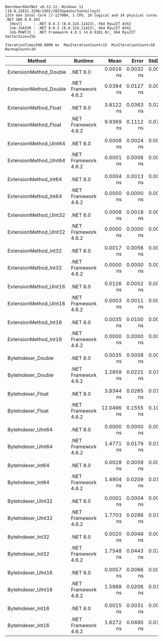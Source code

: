 ```

BenchmarkDotNet v0.13.12, Windows 11 (10.0.22631.3296/23H2/2023Update/SunValley3)
12th Gen Intel Core i7-12700H, 1 CPU, 20 logical and 14 physical cores
.NET SDK 8.0.103
  [Host]     : .NET 8.0.3 (8.0.324.11423), X64 RyuJIT AVX2
  Job-JSAIVR : .NET 8.0.3 (8.0.324.11423), X64 RyuJIT AVX2
  Job-PHWTJI : .NET Framework 4.8.1 (4.8.9181.0), X64 RyuJIT VectorSize=256

IterationTime=500.0000 ms  MaxIterationCount=15  MinIterationCount=10
WarmupCount=10

```

| Method                 | Runtime              |       Mean |     Error |    StdDev |     Median |  Ratio | RatioSD |
|------------------------|----------------------|-----------:|----------:|----------:|-----------:|-------:|--------:|
| ExtensionMethod_Double | .NET 8.0             |  0.0016 ns | 0.0032 ns | 0.0021 ns |  0.0008 ns |      ? |       ? |
| ExtensionMethod_Double | .NET Framework 4.6.2 |  0.0384 ns | 0.0127 ns | 0.0084 ns |  0.0355 ns |      ? |       ? |
|                        |                      |            |           |           |            |        |         |
| ExtensionMethod_Float  | .NET 8.0             |  3.8122 ns | 0.0363 ns | 0.0240 ns |  3.8185 ns |   1.00 |    0.00 |
| ExtensionMethod_Float  | .NET Framework 4.6.2 |  9.9369 ns | 0.1112 ns | 0.0736 ns |  9.9349 ns |   2.61 |    0.03 |
|                        |                      |            |           |           |            |        |         |
| ExtensionMethod_UInt64 | .NET 8.0             |  0.0008 ns | 0.0024 ns | 0.0016 ns |  0.0000 ns |      ? |       ? |
| ExtensionMethod_UInt64 | .NET Framework 4.6.2 |  0.0001 ns | 0.0006 ns | 0.0004 ns |  0.0000 ns |      ? |       ? |
|                        |                      |            |           |           |            |        |         |
| ExtensionMethod_Int64  | .NET 8.0             |  0.0004 ns | 0.0013 ns | 0.0009 ns |  0.0000 ns |      ? |       ? |
| ExtensionMethod_Int64  | .NET Framework 4.6.2 |  0.0000 ns | 0.0000 ns | 0.0000 ns |  0.0000 ns |      ? |       ? |
|                        |                      |            |           |           |            |        |         |
| ExtensionMethod_UInt32 | .NET 8.0             |  0.0008 ns | 0.0018 ns | 0.0011 ns |  0.0003 ns |      ? |       ? |
| ExtensionMethod_UInt32 | .NET Framework 4.6.2 |  0.0000 ns | 0.0000 ns | 0.0000 ns |  0.0000 ns |      ? |       ? |
|                        |                      |            |           |           |            |        |         |
| ExtensionMethod_Int32  | .NET 8.0             |  0.0017 ns | 0.0056 ns | 0.0037 ns |  0.0000 ns |      ? |       ? |
| ExtensionMethod_Int32  | .NET Framework 4.6.2 |  0.0000 ns | 0.0000 ns | 0.0000 ns |  0.0000 ns |      ? |       ? |
|                        |                      |            |           |           |            |        |         |
| ExtensionMethod_UInt16 | .NET 8.0             |  0.0126 ns | 0.0052 ns | 0.0034 ns |  0.0135 ns |   1.00 |    0.00 |
| ExtensionMethod_UInt16 | .NET Framework 4.6.2 |  0.0003 ns | 0.0011 ns | 0.0010 ns |  0.0000 ns |   0.03 |    0.08 |
|                        |                      |            |           |           |            |        |         |
| ExtensionMethod_Int16  | .NET 8.0             |  0.0035 ns | 0.0100 ns | 0.0072 ns |  0.0000 ns |      ? |       ? |
| ExtensionMethod_Int16  | .NET Framework 4.6.2 |  0.0000 ns | 0.0000 ns | 0.0000 ns |  0.0000 ns |      ? |       ? |
|                        |                      |            |           |           |            |        |         |
| ByteIndexer_Double     | .NET 8.0             |  0.0035 ns | 0.0058 ns | 0.0039 ns |  0.0015 ns |      ? |       ? |
| ByteIndexer_Double     | .NET Framework 4.6.2 |  1.2859 ns | 0.0221 ns | 0.0146 ns |  1.2843 ns |      ? |       ? |
|                        |                      |            |           |           |            |        |         |
| ByteIndexer_Float      | .NET 8.0             |  3.8344 ns | 0.0265 ns | 0.0158 ns |  3.8274 ns |   1.00 |    0.00 |
| ByteIndexer_Float      | .NET Framework 4.6.2 | 12.0496 ns | 0.1555 ns | 0.1028 ns | 12.0739 ns |   3.15 |    0.02 |
|                        |                      |            |           |           |            |        |         |
| ByteIndexer_UInt64     | .NET 8.0             |  0.0000 ns | 0.0000 ns | 0.0000 ns |  0.0000 ns |      ? |       ? |
| ByteIndexer_UInt64     | .NET Framework 4.6.2 |  1.4771 ns | 0.0179 ns | 0.0107 ns |  1.4750 ns |      ? |       ? |
|                        |                      |            |           |           |            |        |         |
| ByteIndexer_Int64      | .NET 8.0             |  0.0028 ns | 0.0059 ns | 0.0031 ns |  0.0020 ns |      ? |       ? |
| ByteIndexer_Int64      | .NET Framework 4.6.2 |  1.4904 ns | 0.0209 ns | 0.0138 ns |  1.4922 ns |      ? |       ? |
|                        |                      |            |           |           |            |        |         |
| ByteIndexer_UInt32     | .NET 8.0             |  0.0001 ns | 0.0004 ns | 0.0003 ns |  0.0000 ns |      ? |       ? |
| ByteIndexer_UInt32     | .NET Framework 4.6.2 |  1.7703 ns | 0.0286 ns | 0.0170 ns |  1.7715 ns |      ? |       ? |
|                        |                      |            |           |           |            |        |         |
| ByteIndexer_Int32      | .NET 8.0             |  0.0020 ns | 0.0049 ns | 0.0032 ns |  0.0000 ns |      ? |       ? |
| ByteIndexer_Int32      | .NET Framework 4.6.2 |  1.7548 ns | 0.0443 ns | 0.0293 ns |  1.7492 ns |      ? |       ? |
|                        |                      |            |           |           |            |        |         |
| ByteIndexer_UInt16     | .NET 8.0             |  0.0057 ns | 0.0066 ns | 0.0043 ns |  0.0054 ns |   1.00 |    0.00 |
| ByteIndexer_UInt16     | .NET Framework 4.6.2 |  1.5988 ns | 0.0206 ns | 0.0136 ns |  1.5995 ns | 502.79 |  394.03 |
|                        |                      |            |           |           |            |        |         |
| ByteIndexer_Int16      | .NET 8.0             |  0.0015 ns | 0.0031 ns | 0.0016 ns |  0.0009 ns |      ? |       ? |
| ByteIndexer_Int16      | .NET Framework 4.6.2 |  1.6272 ns | 0.0490 ns | 0.0324 ns |  1.6393 ns |      ? |       ? |

